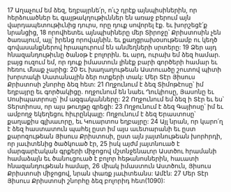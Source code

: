 17 Աղաչում եմ ձեզ, եղբայրնե՛ր, ո՛ւշ դրէք այնպիսիներին, որ հերձուածներ եւ գայթակղութիւններ են առաջ բերում այն վարդապետութիւնից դուրս, որը դուք սովորել էք. եւ խորշեցէ՛ք նրանցից, 18 որովհետեւ այնպիսիները մեր Տիրոջը՝ Քրիստոսին չեն ծառայում, այլ՝ իրենց որովայնին. եւ քաղցրախօսութեամբ ու կեղծ գովասանքներով հրապուրում են անմեղների սրտերը: 19 Ձեր այդ հնազանդութիւնը ծանօթ է բոլորին. եւ արդ, ուրախ եմ ձեզ համար. բայց ուզում եմ, որ դուք իմաստուն լինէք բարի գործերի համար եւ հեռու մնաք չարից: 20 Եւ խաղաղութեան Աստուածը շուտով պիտի խորտակի Սատանային ձեր ոտքերի տակ: Մեր Տէր Յիսուս Քրիստոսի շնորհը ձեզ հետ:
21 Ողջունում է ձեզ Տիմոթէոսը՝ իմ եղբայրը եւ գործակիցը. ողջունում են նաեւ Ղուկիոսը, Յասոնը եւ Սոսիպատրոսը՝ իմ ազգականները: 22 Ողջունում եմ ձեզ ի Տէր եւ ես՝ Տերտիոսս, որ այս թուղթը գրեցի: 23 Ողջունում է ձեզ Գայիոսը՝ իմ եւ ամբողջ եկեղեցու հիւրընկալը: Ողջունում է ձեզ Երաստոսը՝ քաղաքիս գլխաւորը, եւ Կուարտոս եղբայրը:
24 Այլ նրան, որ կարո՛ղ է ձեզ հաստատուն պահել ըստ իմ այս աւետարանի եւ ըստ քարոզութեան Յիսուս Քրիստոսի, ըստ այն յայտնութեան խորհրդի, որ յաւիտենից ծածկուած էր, 25 իսկ այժմ յայտնուած է մարգարէական գրքերի միջոցով մշտնջենաւոր Աստծու հրամանի համաձայն եւ ծանուցուած է բոլոր հեթանոսներին, հաւատի հնազանդութեան համար, 26 միակ իմաստուն Աստծուն, Յիսուս Քրիստոսի միջոցով, նրան փառք յաւիտեանս: Ամէն:
27 Մեր Տէր Յիսուս Քրիստոսի շնորհը ձեզ բոլորիդ հետ(1090):































